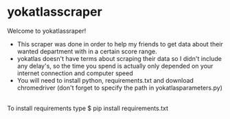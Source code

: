 # yokatlasscraper

Welcome to yokatlassraper!
  * This scraper was done in order to help my friends to get data about their wanted department with in a certain score range.
  * yokatlas doesn't have terms about scraping their data so I didn't include any delay's, so the time you spend is actually only depended on your internet connection and computer speed
  * You will need to install python, requirements.txt and download chromedriver (don't forget to specify the path in yokatlasparameters.py) 
  <br>
To install requirements type $ pip install requirements.txt
